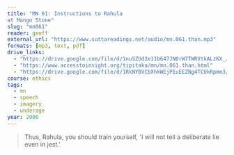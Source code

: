 ```yaml
---
title: "MN 61: Instructions to Rahula
at Mango Stone"
slug: "mn061"
reader: geoff
external_url: "https://www.suttareadings.net/audio/mn.061.than.mp3"
formats: [mp3, text, pdf]
drive_links:
  - "https://drive.google.com/file/d/1nuSZUd2e11b647JNOrW7TWRVtkALzKX_/view?usp=drivesdk"
  - "https://www.accesstoinsight.org/tipitaka/mn/mn.061.than.html"
  - "https://drive.google.com/file/d/1RkNYBVCbXhkWEjPEuEEZNg4TCUkRpmm3/view?usp=drivesdk"
course: ethics
tags:
  - mn
  - speech
  - imagery
  - underage
year: 2006
---
```


> Thus, Rahula, you should train yourself, 'I will not tell a deliberate lie even in jest.'

